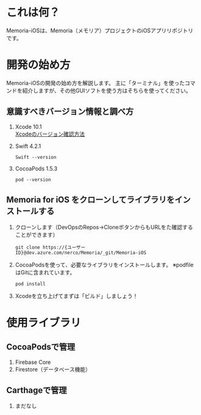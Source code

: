 # これは何？
Memoria-iOSは、Memoria（メモリア）プロジェクトのiOSアプリリポジトリです。

# 開発の始め方
Memoria-iOSの開発の始め方を解説します。
主に「ターミナル」を使ったコマンドを紹介しますが、その他GUIソフトを使う方はそちらを使ってください。

## 意識すべきバージョン情報と調べ方
1. Xcode 10.1  
   [Xcodeのバージョン確認方法](http://pippi-pro.com/xcode-version-confirmation)

2. Swift 4.2.1
   ```
   Swift --version
   ```
3. CocoaPods 1.5.3
   ```
   pod --version
   ```

## Memoria for iOS をクローンしてライブラリをインストールする
1.	クローンします（DevOpsのRepos→CloneボタンからもURLをた確認することができます）
    ```
    git clone https://{ユーザーID}@dev.azure.com/nerco/Memoria/_git/Memoria-iOS
    ```
2.	CocoaPodsを使って、必要なライブラリをインストールします。
    ※podfileはGitに含まれています。
    ```
    pod install
    ```
3.	Xcodeを立ち上げてまずは「ビルド」しましょう！

# 使用ライブラリ
## CocoaPodsで管理
1.  Firebase Core
2.  Firestore（データベース機能）

## Carthageで管理
1.  まだなし
